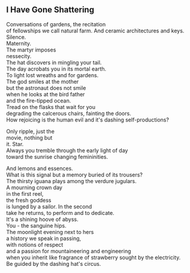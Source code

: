I Have Gone Shattering
----------------------
Conversations of gardens, the recitation  
of fellowships we call natural farm. And ceramic architectures and keys.  
Silence.  
Maternity.  
The martyr imposes  
nessecity.  
The hat discovers in mingling your tail.  
The day acrobats you in its mortal earth.  
To light lost wreaths and for gardens.  
The god smiles at the mother  
but the astronaut does not smile  
when he looks at the bird father  
and the fire-tipped ocean.  
Tread on the flasks that wait for you  
degrading the calcerous chairs, fainting the doors.  
How rejoicing is the human evil and it's dashing self-productions?  
  
Only ripple, just the  
movie, nothing but  
it. Star.  
Always you tremble through the early light of day  
toward the sunrise changing femininities.  
  
And lemons and essences.  
What is this signal but a memory buried of its trousers?  
The thirsty iguana plays among the verdure jugulars.  
A mourning crown day  
in the first reel,  
the fresh goddess  
is lunged by a sailor. In the second  
take he returns, to perform and to dedicate.  
It's a shining hoove of abyss.  
You - the sanguine hips.  
The moonlight evening next to hers  
a history we speak in passing,  
with notions of respect  
and a passion for mountaineering and engineering  
when you inherit like fragrance of strawberry sought by the electricity.  
Be guided by the dashing hat's circus.  
